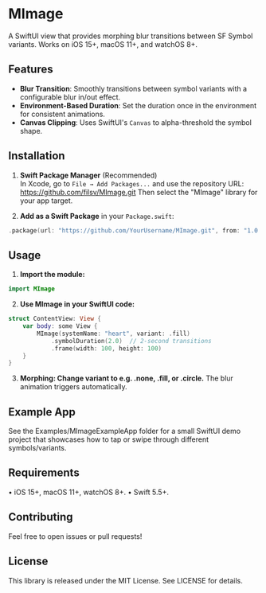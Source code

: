 # MImage

A SwiftUI view that provides morphing blur transitions between SF Symbol variants. Works on iOS 15+, macOS 11+, and watchOS 8+.

## Features

- **Blur Transition**: Smoothly transitions between symbol variants with a configurable blur in/out effect.
- **Environment-Based Duration**: Set the duration once in the environment for consistent animations.
- **Canvas Clipping**: Uses SwiftUI's `Canvas` to alpha-threshold the symbol shape.

## Installation

1. **Swift Package Manager** (Recommended)  
   In Xcode, go to `File → Add Packages...` and use the repository URL:
   https://github.com/filsv/MImage.git
   Then select the "MImage" library for your app target.

2. **Add as a Swift Package** in your `Package.swift`:
```swift
.package(url: "https://github.com/YourUsername/MImage.git", from: "1.0.0"),
```

## Usage
1. **Import the module:**
```swift
import MImage
```

2. **Use MImage in your SwiftUI code:**
```swift
struct ContentView: View {
    var body: some View {
        MImage(systemName: "heart", variant: .fill)
            .symbolDuration(2.0)  // 2-second transitions
            .frame(width: 100, height: 100)
    }
}
```

3. **Morphing: Change variant to e.g. .none, .fill, or .circle.**
    The blur animation triggers automatically.

## Example App

See the Examples/MImageExampleApp folder for a small SwiftUI demo project that showcases how to tap or swipe through different symbols/variants.

## Requirements

• iOS 15+, macOS 11+, watchOS 8+.
• Swift 5.5+.

## Contributing

Feel free to open issues or pull requests!

## License

This library is released under the MIT License. See LICENSE for details.
